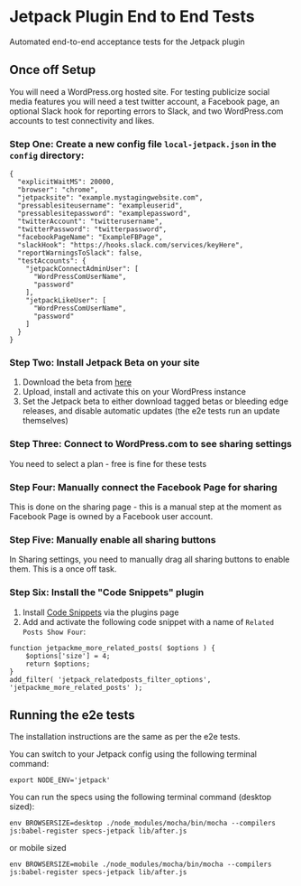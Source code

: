 # Jetpack Plugin End to End Tests

Automated end-to-end acceptance tests for the Jetpack plugin

## Once off Setup

You will need a WordPress.org hosted site. For testing publicize social media features you will need a test twitter account, a Facebook page, an optional Slack hook for reporting errors to Slack, and two WordPress.com accounts to test connectivity and likes.


### Step One: Create a new config file `local-jetpack.json` in the `config` directory:

```
{
  "explicitWaitMS": 20000,
  "browser": "chrome",
  "jetpacksite": "example.mystagingwebsite.com",
  "pressablesiteusername": "exampleuserid",
  "pressablesitepassword": "examplepassword",
  "twitterAccount": "twitterusername",
  "twitterPassword": "twitterpassword",
  "facebookPageName": "ExampleFBPage",
  "slackHook": "https://hooks.slack.com/services/keyHere",
  "reportWarningsToSlack": false,
  "testAccounts": {
	"jetpackConnectAdminUser": [
	  "WordPressComUserName",
	  "password"
	],
	"jetpackLikeUser": [
	  "WordPressComUserName",
	  "password"
	]
  }
}
```

### Step Two: Install Jetpack Beta on your site

1. Download the beta from [here](https://jetpack.com/download-jetpack-beta/)
2. Upload, install and activate this on your WordPress instance
3. Set the Jetpack beta to either download tagged betas or bleeding edge releases, and disable automatic updates (the e2e tests run an update themselves)

### Step Three: Connect to WordPress.com to see sharing settings

You need to select a plan - free is fine for these tests

### Step Four: Manually connect the Facebook Page for sharing

This is done on the sharing page - this is a manual step at the moment as Facebook Page is owned by a Facebook user account.

### Step Five: Manually enable all sharing buttons

In Sharing settings, you need to manually drag all sharing buttons to enable them. This is a once off task.

### Step Six: Install the "Code Snippets" plugin

1. Install [Code Snippets](https://wordpress.org/plugins/code-snippets/) via the plugins page
2. Add and activate the following code snippet with a name of `Related Posts Show Four`:

```
function jetpackme_more_related_posts( $options ) {
    $options['size'] = 4;
    return $options;
}
add_filter( 'jetpack_relatedposts_filter_options', 'jetpackme_more_related_posts' );
```

## Running the e2e tests

The installation instructions are the same as per the e2e tests.

You can switch to your Jetpack config using the following terminal command:

```
export NODE_ENV='jetpack'

```

You can run the specs using the following terminal command (desktop sized):

```
env BROWSERSIZE=desktop ./node_modules/mocha/bin/mocha --compilers js:babel-register specs-jetpack lib/after.js

```

or mobile sized

```
env BROWSERSIZE=mobile ./node_modules/mocha/bin/mocha --compilers js:babel-register specs-jetpack lib/after.js

```

